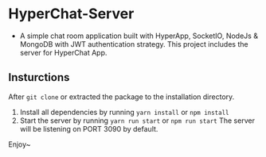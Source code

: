 # HyperChat-Server

- A simple chat room application built with HyperApp, SocketIO, NodeJs & MongoDB with JWT authentication strategy.
This project includes the server for HyperChat App.

## Insturctions
After ```git clone``` or extracted the package to the installation directory.
1. Install all dependencies by running ```yarn install``` or ```npm install```
2. Start the server by running ```yarn run start``` or ```npm run start```
The server will be listening on PORT 3090 by default.

Enjoy~
